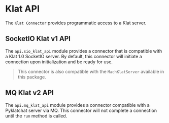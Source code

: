 # Klat API

The `Klat Connector` provides programmatic access to a Klat server.


## SocketIO Klat v1 API
The `api.sio_klat_api` module provides a connector that is compatible with a
Klat 1.0 SocketIO server. By default, this connector will initiate a connection
upon initialization and be ready for use.
> This connector is also compatible with the `MachKlatServer` available in this
> package.

## MQ Klat v2 API
The `api.mq_klat_api` module provides a connector compatible with a Pyklatchat
server via MQ. This connector will not complete a connection until the `run` 
method is called.
